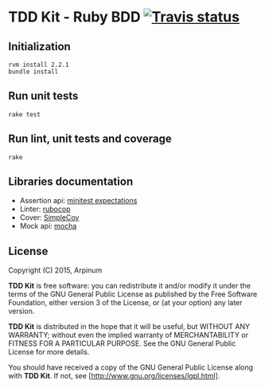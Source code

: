 # TDD Kit - Ruby BDD [![Travis status]](https://travis-ci.org/arpinum/tdd-kit-ruby-bdd)

## Initialization

    rvm install 2.2.1
    bundle install

## Run unit tests

    rake test

## Run lint, unit tests and coverage

    rake

## Libraries documentation

* Assertion api: [minitest expectations]
* Linter: [rubocop]
* Cover: [SimpleCov]
* Mock api: [mocha]

## License

Copyright (C) 2015, Arpinum

**TDD Kit** is free software: you can redistribute it and/or modify it under the terms of the GNU General Public License as published by the Free Software Foundation, either version 3 of the License, or (at your option) any later version.

**TDD Kit** is distributed in the hope that it will be useful, but WITHOUT ANY WARRANTY; without even the implied warranty of MERCHANTABILITY or FITNESS FOR A PARTICULAR PURPOSE.  See the GNU General Public License for more details.

You should have received a copy of the GNU General Public License along with **TDD Kit**.  If not, see [http://www.gnu.org/licenses/lgpl.html].


[Travis status]: https://travis-ci.org/arpinum/tdd-kit-ruby-bdd.png?branch=master
[minitest expectations]: http://docs.seattlerb.org/minitest/Minitest/Expectations.html
[rubocop]: https://github.com/bbatsov/rubocop
[SimpleCov]: https://github.com/colszowka/simplecov
[mocha]: https://github.com/freerange/mocha
[http://www.gnu.org/licenses/lgpl.html]: http://www.gnu.org/licenses/lgpl.html
